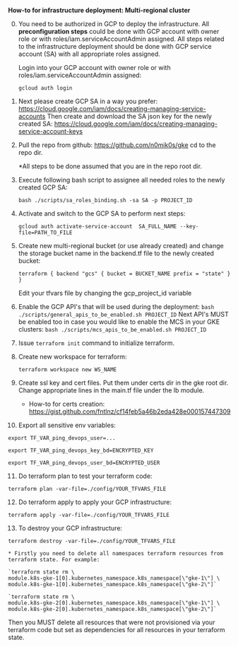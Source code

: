 **How-to for infrastructure deployment: Multi-regional cluster**

0. You need to be authorized in GCP to deploy the infrastructure.
   All **preconfiguration steps** could be done with GCP account with owner role
   or with roles/iam.serviceAccountAdmin assigned.
   All steps related to the infrastructure deployment should be done
   with GCP service account (SA) with all appropriate roles assigned.
   
   Login into your GCP account with owner role or with
   roles/iam.serviceAccountAdmin assigned:
   
    `gcloud auth login`
   
1. Next please create GCP SA in a way you prefer:
   https://cloud.google.com/iam/docs/creating-managing-service-accounts
   Then create and download the SA json key for the newly created SA:
   https://cloud.google.com/iam/docs/creating-managing-service-account-keys

2. Pull the repo from github:
   https://github.com/n0mik0s/gke
   cd to the repo dir.
   
   *All steps to be done assumed that you are in the repo root dir.

3. Execute following bash script to assignee all needed roles to the newly
   created GCP SA:
   
   `bash ./scripts/sa_roles_binding.sh -sa SA -p PROJECT_ID`
   
4. Activate and switch to the GCP SA to perform next steps:
   
   `gcloud auth activate-service-account  SA_FULL_NAME --key-file=PATH_TO_FILE`
   
5. Create new multi-regional bucket (or use already created) and change the
   storage bucket name in the backend.tf file to the newly created bucket:
   
   `terraform {
     backend "gcs" {
       bucket = BUCKET_NAME
       prefix = "state"
     }
   }`
   
    Edit your tfvars file by changing the gcp_project_id variable
   
6. Enable the GCP API's that will be used during the deployment:
    `bash ./scripts/general_apis_to_be_enabled.sh PROJECT_ID`
   Next API's MUST be enabled too in case you would like to enable the MCS
   in your GKE clusters:
   `bash ./scripts/mcs_apis_to_be_enabled.sh PROJECT_ID`

7. Issue `terraform init` command to initialize terraform.

8. Create new workspace for terraform:
   
   `terraform workspace new WS_NAME`
   
9. Create ssl key and cert files. Put them under certs dir in the gke root dir.
    Change appropriate lines in the main.tf file under the lb module.
   
    * How-to for certs creation:
    https://gist.github.com/fntlnz/cf14feb5a46b2eda428e000157447309

10. Export all sensitive env variables:
   
   `export TF_VAR_ping_devops_user=...`
   
   `export TF_VAR_ping_devops_key_bd=ENCRYPTED_KEY`
   
   `export TF_VAR_ping_devops_user_bd=ENCRYPTED_USER`

11. Do terraform plan to test your terraform code:
    
   `terraform plan -var-file=./config/YOUR_TFVARS_FILE`
    
12. Do terraform apply to apply your GCP infrastructure:
    
   `terraform apply -var-file=./config/YOUR_TFVARS_FILE`
    
13. To destroy your GCP infrastructure:
    
   `terraform destroy -var-file=./config/YOUR_TFVARS_FILE`
    
    * Firstly you need to delete all namespaces terraform resources from
    terraform state. For example:
    
    `terraform state rm \
    module.k8s-gke-1[0].kubernetes_namespace.k8s_namespace[\"gke-1\"] \
    module.k8s-gke-1[0].kubernetes_namespace.k8s_namespace[\"gke-2\"]`
    
    `terraform state rm \
    module.k8s-gke-2[0].kubernetes_namespace.k8s_namespace[\"gke-1\"] \
    module.k8s-gke-2[0].kubernetes_namespace.k8s_namespace[\"gke-2\"]`
    
   Then you MUST delete all resources that were not provisioned via
   your terraform code but set as dependencies for all resources
   in your terraform state.